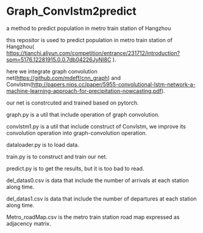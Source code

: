 # Graph_Convlstm2predict
a method to predict population in metro train station of Hangzhou

this repositor is used to predict population in metro train station of Hangzhou( https://tianchi.aliyun.com/competition/entrance/231712/introduction?spm=5176.12281915.0.0.7db04226JyNI8C ).

here we integrate graph convolution net(https://github.com/mdeff/cnn_graph) and Convlstm(http://papers.nips.cc/paper/5955-convolutional-lstm-network-a-machine-learning-approach-for-precipitation-nowcasting.pdf).

our net is constrcuted and trained based on pytorch.

graph.py is a util that include operation of graph convolution.

convlstm1.py is a util that include construct of Convlstm, we improve its convolution operation into graph-convolution operation.

dataloader.py is to load data.

train.py is to construct and train our net.

predict.py is to get the results, but it is too bad to read.

del_datas0.csv is data that include the number of arrivals at each station along time.

del_datas1.csv is data that include the number of departures at each station along time.

Metro_roadMap.csv is the metro train station road map expressed as adjacency matrix.
